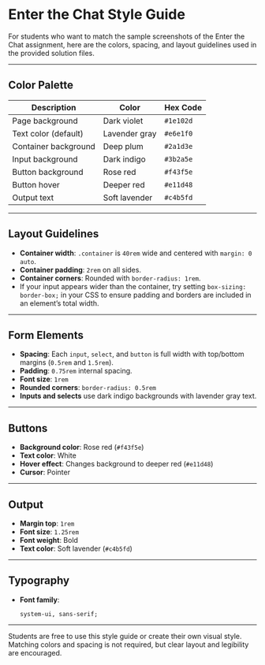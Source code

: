 # Enter the Chat Style Guide

For students who want to match the sample screenshots of the Enter the Chat assignment, here are the colors, spacing, and layout guidelines used in the provided solution files.

---

## Color Palette

| Description          | Color         | Hex Code  |
| -------------------- | ------------- | --------- |
| Page background      | Dark violet   | `#1e102d` |
| Text color (default) | Lavender gray | `#e6e1f0` |
| Container background | Deep plum     | `#2a1d3e` |
| Input background     | Dark indigo   | `#3b2a5e` |
| Button background    | Rose red      | `#f43f5e` |
| Button hover         | Deeper red    | `#e11d48` |
| Output text          | Soft lavender | `#c4b5fd` |

---

## Layout Guidelines

- **Container width**: `.container` is `40rem` wide and centered with `margin: 0 auto`.
- **Container padding**: `2rem` on all sides.
- **Container corners**: Rounded with `border-radius: 1rem`.
- If your input appears wider than the container, try setting `box-sizing: border-box;` in your CSS to ensure padding and borders are included in an element’s total width.

---

## Form Elements

- **Spacing**: Each `input`, `select`, and `button` is full width with top/bottom margins (`0.5rem` and `1.5rem`).
- **Padding**: `0.75rem` internal spacing.
- **Font size**: `1rem`
- **Rounded corners**: `border-radius: 0.5rem`
- **Inputs and selects** use dark indigo backgrounds with lavender gray text.

---

## Buttons

- **Background color**: Rose red (`#f43f5e`)
- **Text color**: White
- **Hover effect**: Changes background to deeper red (`#e11d48`)
- **Cursor**: Pointer

---

## Output

- **Margin top**: `1rem`
- **Font size**: `1.25rem`
- **Font weight**: Bold
- **Text color**: Soft lavender (`#c4b5fd`)

---

## Typography

- **Font family**:
  ```
  system-ui, sans-serif;
  ```

---

Students are free to use this style guide or create their own visual style. Matching colors and spacing is not required, but clear layout and legibility are encouraged.
